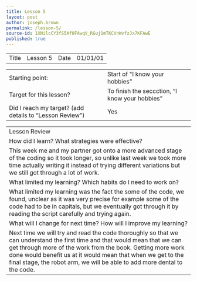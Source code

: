 ```yaml
---
title: Lesson 5
layout: post
author: joseph.brown
permalink: /lesson-5/
source-id: 1XNilcCY3fS5AfUFAwqV_RGuj1mTKCVnWvfzJx7KFAwE
published: true
---
```

<table>
  <tr>
    <td>Title</td>
    <td>Lesson 5</td>
    <td>Date</td>
    <td>01/01/01</td>
  </tr>
</table>


<table>
  <tr>
    <td>Starting point:</td>
    <td>Start of "I know your hobbies"</td>
  </tr>
  <tr>
    <td>Target for this lesson?</td>
    <td>To finish the seccction, “I know your hobbies”</td>
  </tr>
  <tr>
    <td>Did I reach my target? 
(add details to “Lesson Review”)</td>
    <td> Yes </td>
  </tr>
</table>


<table>
  <tr>
    <td>Lesson Review</td>
  </tr>
  <tr>
    <td>How did I learn? What strategies were effective? </td>
  </tr>
  <tr>
    <td>This week me and my partner got onto a more advanced stage of the coding so it took longer, so unlike last week we took more time actually writing it instead of trying different variations but we still got through a lot of work.</td>
  </tr>
  <tr>
    <td>What limited my learning? Which habits do I need to work on? </td>
  </tr>
  <tr>
    <td>What limited my learning was the fact the some of the code, we found, unclear as it was very precise for example some of the code had to be in capitals, but we eventually got through it by reading the script carefully and trying again. </td>
  </tr>
  <tr>
    <td>What will I change for next time? How will I improve my learning?</td>
  </tr>
  <tr>
    <td>Next time we will try and read the code thoroughly so that we can understand the first time and that would mean that we can get through more of the work from the book. Getting more work done would benefit us at it would mean that when we get to the final stage, the robot arm, we will be able to add more dental to the code.</td>
  </tr>
</table>


